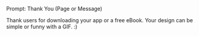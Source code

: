 Prompt: Thank You (Page or Message)

Thank users for downloading your app or a free eBook. Your design can be simple or funny with a GIF. :)
